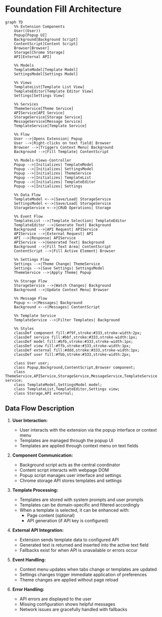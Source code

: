# Foundation Fill Architecture

```mermaid
graph TD
    %% Extension Components
    User((User))
    Popup[Popup UI]
    Background[Background Script]
    ContentScript[Content Script]
    Browser[Browser]
    Storage[Chrome Storage]
    API[External API]
    
    %% Models
    TemplateModel[Template Model]
    SettingsModel[Settings Model]
    
    %% Views
    TemplateList[Template List View]
    TemplateEditor[Template Editor View]
    Settings[Settings View]
    
    %% Services
    ThemeService[Theme Service]
    APIService[API Service]
    StorageService[Storage Service]
    MessageService[Message Service]
    TemplateService[Template Service]
    
    %% Flow
    User -->|Opens Extension| Popup
    User -->|Right-clicks on text field| Browser
    Browser -->|Triggers Context Menu| Background
    Background -->|Fill Template| ContentScript
    
    %% Models-Views-Controller
    Popup -->|Initializes| TemplateModel
    Popup -->|Initializes| SettingsModel
    Popup -->|Initializes| ThemeService
    Popup -->|Initializes| TemplateList
    Popup -->|Initializes| TemplateEditor
    Popup -->|Initializes| Settings
    
    %% Data Flow
    TemplateModel <-->|Save/Load| StorageService
    SettingsModel <-->|Save/Load| StorageService
    StorageService <-->|CRUD Operations| Storage
    
    %% Event Flow
    TemplateList -->|Template Selection| TemplateEditor
    TemplateEditor -->|Generate Text| Background
    Background -->|API Request| APIService
    APIService -->|External Request| API
    API -->|Response| APIService
    APIService -->|Generated Text| Background
    Background -->|Fill Text Area| ContentScript
    ContentScript -->|Fill Active Element| Browser
    
    %% Settings Flow
    Settings -->|Theme Change| ThemeService
    Settings -->|Save Settings| SettingsModel
    ThemeService -->|Apply Theme| Popup
    
    %% Storage Flow
    StorageService -->|Watch Changes| Background
    Background -->|Update Context Menu| Browser
    
    %% Message Flow
    Popup <-->|Messages| Background
    Background <-->|Messages| ContentScript
    
    %% Template Service
    TemplateService -->|Filter Templates| Background
    
    %% Styles
    classDef component fill:#f9f,stroke:#333,stroke-width:2px;
    classDef service fill:#bbf,stroke:#333,stroke-width:1px;
    classDef model fill:#bfb,stroke:#333,stroke-width:1px;
    classDef view fill:#ffb,stroke:#333,stroke-width:1px;
    classDef external fill:#ddd,stroke:#333,stroke-width:1px;
    classDef user fill:#fbb,stroke:#333,stroke-width:2px;
    
    class User user;
    class Popup,Background,ContentScript,Browser component;
    class ThemeService,APIService,StorageService,MessageService,TemplateService service;
    class TemplateModel,SettingsModel model;
    class TemplateList,TemplateEditor,Settings view;
    class Storage,API external;
```

## Data Flow Description

1. **User Interaction:**
   - User interacts with the extension via the popup interface or context menu
   - Templates are managed through the popup UI
   - Templates are applied through context menu on text fields

2. **Component Communication:**
   - Background script acts as the central coordinator
   - Content script interacts with webpage DOM
   - Popup script manages user interface and settings
   - Chrome storage API stores templates and settings

3. **Template Processing:**
   - Templates are stored with system prompts and user prompts
   - Templates can be domain-specific and filtered accordingly
   - When a template is selected, it can be enhanced with:
     - Page content (optional)
     - API generation (if API key is configured)

4. **External API Integration:**
   - Extension sends template data to configured API
   - Generated text is returned and inserted into the active text field
   - Fallbacks exist for when API is unavailable or errors occur

5. **Event Handling:**
   - Context menu updates when tabs change or templates are updated
   - Settings changes trigger immediate application of preferences
   - Theme changes are applied without page reload

6. **Error Handling:**
   - API errors are displayed to the user
   - Missing configuration shows helpful messages
   - Network issues are gracefully handled with fallbacks
